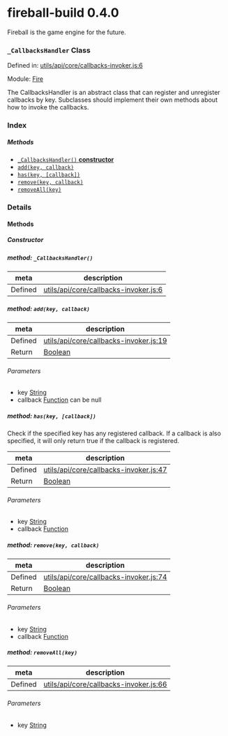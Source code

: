 
# fireball-build 0.4.0

Fireball is the game engine for the future.

### `_CallbacksHandler` Class


Defined in: [utils/api/core/callbacks-invoker.js:6](../files/utils/api/core/callbacks-invoker.js.js)

Module: [Fire](../modules/Fire.md)




The CallbacksHandler is an abstract class that can register and unregister callbacks by key.
Subclasses should implement their own methods about how to invoke the callbacks.

### Index



##### Methods

  - [`_CallbacksHandler()` **constructor**](#method-_callbackshandler)
  - [`add(key, callback)`](#method-addkey-callback)
  - [`has(key, [callback])`](#method-haskey-callback)
  - [`remove(key, callback)`](#method-removekey-callback)
  - [`removeAll(key)`](#method-removeallkey)





### Details




<!-- Method Block -->
#### Methods

##### Constructor

##### method: `_CallbacksHandler()`



| meta | description |
|------|-------------|
| Defined | [utils/api/core/callbacks-invoker.js:6](../files/utils_api_core_callbacks-invoker.js.md#l6) |



##### method: `add(key, callback)`



| meta | description |
|------|-------------|
| Defined | [utils/api/core/callbacks-invoker.js:19](../files/utils_api_core_callbacks-invoker.js.md#l19) |
| Return 		 | <a href="https://developer.mozilla.org/en/JavaScript/Reference/Global_Objects/Boolean" class="crosslink external" target="_blank">Boolean</a> 

###### Parameters
- key <a href="https://developer.mozilla.org/en/JavaScript/Reference/Global_Objects/String" class="crosslink external" target="_blank">String</a>  
- callback <a href="https://developer.mozilla.org/en/JavaScript/Reference/Global_Objects/Function" class="crosslink external" target="_blank">Function</a> can be null


##### method: `has(key, [callback])`

Check if the specified key has any registered callback. If a callback is also specified,
it will only return true if the callback is registered.

| meta | description |
|------|-------------|
| Defined | [utils/api/core/callbacks-invoker.js:47](../files/utils_api_core_callbacks-invoker.js.md#l47) |
| Return 		 | <a href="https://developer.mozilla.org/en/JavaScript/Reference/Global_Objects/Boolean" class="crosslink external" target="_blank">Boolean</a> 

###### Parameters
- key <a href="https://developer.mozilla.org/en/JavaScript/Reference/Global_Objects/String" class="crosslink external" target="_blank">String</a>  
- callback <a href="https://developer.mozilla.org/en/JavaScript/Reference/Global_Objects/Function" class="crosslink external" target="_blank">Function</a>  


##### method: `remove(key, callback)`



| meta | description |
|------|-------------|
| Defined | [utils/api/core/callbacks-invoker.js:74](../files/utils_api_core_callbacks-invoker.js.md#l74) |
| Return 		 | <a href="https://developer.mozilla.org/en/JavaScript/Reference/Global_Objects/Boolean" class="crosslink external" target="_blank">Boolean</a> 

###### Parameters
- key <a href="https://developer.mozilla.org/en/JavaScript/Reference/Global_Objects/String" class="crosslink external" target="_blank">String</a>  
- callback <a href="https://developer.mozilla.org/en/JavaScript/Reference/Global_Objects/Function" class="crosslink external" target="_blank">Function</a>  


##### method: `removeAll(key)`



| meta | description |
|------|-------------|
| Defined | [utils/api/core/callbacks-invoker.js:66](../files/utils_api_core_callbacks-invoker.js.md#l66) |

###### Parameters
- key <a href="https://developer.mozilla.org/en/JavaScript/Reference/Global_Objects/String" class="crosslink external" target="_blank">String</a>  



